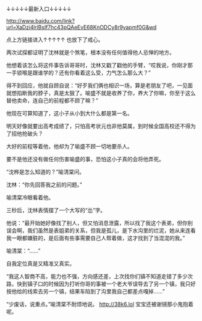↓↓↓↓↓最新入口↓↓↓↓↓

http://www.baidu.com/link?url=XaDzi4lrlBsIf7hc43pQAeEvE68KnODCy8r9yapmf0G&wd

点上方链接进入↑↑↑↑↑
也放下了戒心。

两次试探都证明了沈林就是个煞笔，根本没有任何值得他人忌惮的地方。

他想着该怎么将这件事告诉哥哥时，沈林又戳了戳他的手臂，“哎我说，你刚才那一手锁喉是跟谁学的？还有你看着这么受，力气怎么那么大？”

得不到回应，他就自顾自说：“好歹我们俩也相识一场，算是老朋友了吧，一见面就想掐断我的脖子，真是太狠了。喻盛不就是收养了你，养大了你嘛，你至于这么替他卖命，连自己的前程都不顾了嘛？”

他现在可算知道了，这小子从小到大什么都是第一名。

明天好像就要出高考成绩了，只怕高考状元也非他莫属，到时候全国高校还不得为了招他抢破头？

大好的前程等着他，他却为了喻盛不顾一切地要杀人。

要不是他还没有做任何伤害喻盛的事，恐怕这小子真的会将他弄死。

“沈桦是怎么知道的？”喻清棠问。

沈林：“你先回答我之前的问题。”

喻清棠冷眼看着他。

三秒后，沈林表情摆了一个大写的“怂”字。

他说：“最开始她好像找了别人，但又怕消息泄露，所以找了我这个表弟，但你别误会啊，我们虽然是表姐弟的关系，但我是孤儿，是下水沟里的烂泥，她从来连看我一眼都嫌脏的，是后面有些事需要自己人帮着做，这才找到了当混混的我。”

喻清棠：“……”

自我定位真是又精准又真实。

“我这人智商不高，能力也不强，方向感还差，上次找你们镇不知道走错了多少次路，快到镇子口的时候因为打听你哥的事被一个老大爷误导去了另一个镇，我只好按他给的线索去另一个镇，结果车陷到了沟里我自己都差点嘎掉……”

“少废话，说重点。”喻清棠不耐烦地说。
http://38k6.lol
宝宝还被谢镜那小鬼抱着呢。
